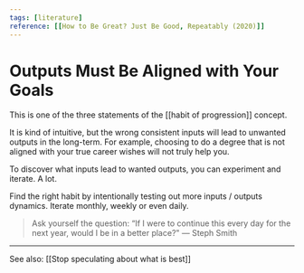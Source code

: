 ```yaml
---
tags: [literature]
reference: [[How to Be Great? Just Be Good, Repeatably (2020)]]
---
```


# Outputs Must Be Aligned with Your Goals

This is one of the three statements of the [[habit of progression]] concept.

It is kind of intuitive, but the wrong consistent inputs will lead to unwanted outputs in the long-term. For example, choosing to do a degree that is not aligned with your true career wishes will not truly help you.

To discover what inputs lead to wanted outputs, you can experiment and iterate. A lot.

Find the right habit by intentionally testing out more inputs / outputs dynamics. Iterate monthly, weekly or even daily.

> Ask yourself the question: “If I were to continue this every day for the next year, would I be in a better place?" — Steph Smith

---
See also: [[Stop speculating about what is best]]

